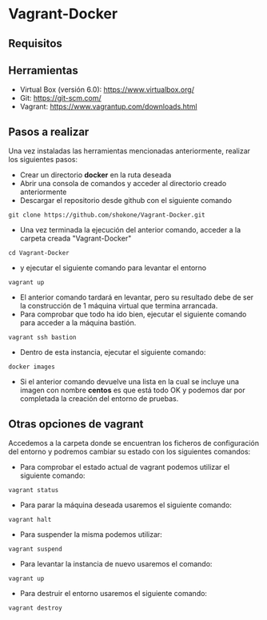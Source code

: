 # Vagrant-Docker

## Requisitos

## Herramientas
- Virtual Box (versión 6.0): https://www.virtualbox.org/
- Git: https://git-scm.com/
- Vagrant: https://www.vagrantup.com/downloads.html

## Pasos a realizar
Una vez instaladas las herramientas mencionadas anteriormente, realizar los siguientes pasos:
- Crear un directorio **docker** en la ruta deseada
- Abrir una consola de comandos y acceder al directorio creado anteriormente
- Descargar el repositorio desde github con el siguiente comando
```
git clone https://github.com/shokone/Vagrant-Docker.git
```
- Una vez terminada la ejecución del anterior comando, acceder a la carpeta creada "Vagrant-Docker" 
```
cd Vagrant-Docker
```
- y ejecutar el siguiente comando para levantar el entorno
```
vagrant up
```
- El anterior comando tardará en levantar, pero su resultado debe de ser la construcción de 1 máquina virtual que termina arrancada.
- Para comprobar que todo ha ido bien, ejecutar el siguiente comando para acceder a la máquina bastión.
```
vagrant ssh bastion
```
- Dentro de esta instancia, ejecutar el siguiente comando:
```
docker images
```
- Si el anterior comando devuelve una lista en la cual se incluye una imagen con nombre **centos** es que está todo OK y podemos dar por completada la creación del entorno de pruebas.


## Otras opciones de vagrant
Accedemos a la carpeta donde se encuentran los ficheros de configuración del entorno y podremos cambiar su estado con los siguientes comandos:
- Para comprobar el estado actual de vagrant podemos utilizar el siguiente comando:
```
vagrant status
```
- Para parar la máquina deseada usaremos el siguiente comando:
```
vagrant halt
```
- Para suspender la misma podemos utilizar:
```
vagrant suspend 
```
- Para levantar la instancia de nuevo usaremos el comando:
```
vagrant up
```
- Para destruir el entorno usaremos el siguiente comando:
```
vagrant destroy 
```
